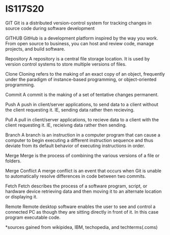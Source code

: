 # IS117S20
GIT
Git is a distributed version-control system for tracking changes in source code during software development 

GITHUB
GitHub is a development platform inspired by the way you work. From open source to business, you can host and review code, manage projects, and build software.

Repository
A repository is a central file storage location. It is used by version control systems to store multiple versions of files.

Clone
Cloning refers to the making of an exact copy of an object, frequently under the paradigm of instance-based programming, or object-oriented programming.

Commit
A commit is the making of a set of tentative changes permanent.

Push
A push in client/server applications, to send data to a client without the client requesting it. IE, sending data rather then recieving.

Pull
A pull in client/server applications, to recieve data to a client with the client requesting it. IE, recieivng data rather then sending.

Branch
A branch is an instruction in a computer program that can cause a computer to begin executing a different instruction sequence and thus deviate from its default behavior of executing instructions in order.

Merge
Merge is the process of combining the various versions of a file or folders.

Merge Conflict
A merge conflict is an event that occurs when Git is unable to automatically resolve differences in code between two commits.

Fetch
Fetch describes the process of a software program, script, or hardware device retrieving data and then moving it to an alternate location or displaying it.

Remote
Remote desktop software enables the user to see and control a connected PC as though they are sitting directly in front of it. In this case program executable code.


*sources gained from wikipidea, IBM, techopedia, and techterms(.coms)
